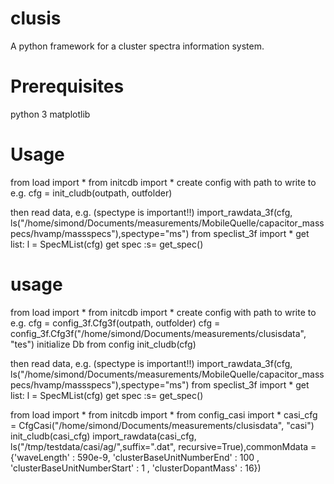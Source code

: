 # clusis
A python framework for a cluster spectra information system.

# Prerequisites
python 3
matplotlib

# Usage

from load import *
from initcdb import *
create config with path to write to
e.g. cfg = init_cludb(outpath, outfolder)

then read data, e.g.
(spectype is important!!)
import_rawdata_3f(cfg, ls("/home/simond/Documents/measurements/MobileQuelle/capacitor_masspecs/hvamp/massspecs"),spectype="ms")
from speclist_3f import *
get list: l = SpecMList(cfg)
 get spec :s= get_spec()

# usage

from load import *
from initcdb import *
create config with path to write to
e.g. cfg = config_3f.Cfg3f(outpath, outfolder)
cfg = config_3f.Cfg3f("/home/simond/Documents/measurements/clusisdata", "tes")
initialize Db from config
init_cludb(cfg)



then read data, e.g.
(spectype is important!!)
import_rawdata_3f(cfg, ls("/home/simond/Documents/measurements/MobileQuelle/capacitor_masspecs/hvamp/massspecs"),spectype="ms")
from speclist_3f import *
get list: l = SpecMList(cfg)
 get spec :s= get_spec()


from load import *
from initcdb import *
from config_casi import *
casi_cfg = CfgCasi("/home/simond/Documents/measurements/clusisdata", "casi")
init_cludb(casi_cfg)
import_rawdata(casi_cfg, ls("/tmp/testdata/casi/ag/",suffix=".dat", recursive=True),commonMdata = {'waveLength' : 590e-9, 'clusterBaseUnitNumberEnd' : 100 , 'clusterBaseUnitNumberStart' : 1 , 'clusterDopantMass' : 16})
